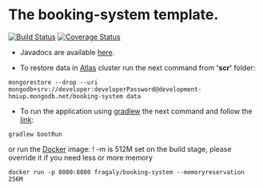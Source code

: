 # The booking-system template.

[![Build Status](https://travis-ci.com/fragaLY/booking-system.svg?branch=master)](https://travis-ci.com/fragaLY/booking-system) 
[![Coverage Status](https://coveralls.io/repos/github/fragaLY/booking-system/badge.svg?branch=master)](https://coveralls.io/github/fragaLY/booking-system?branch=master)

* Javadocs are available [here](https://fragaly.github.io/booking-system/).

* To restore data in [Atlas](https://www.mongodb.com/cloud/atlas) cluster run the next command from <b>'scr'</b> folder:
```
mongorestore --drop --uri mongodb+srv://developer:developerPassword@development-hmiup.mongodb.net/booking-system data
```

* To run the application using [gradlew](https://docs.gradle.org/current/userguide/gradle_wrapper.html) the next command and follow the [link](localhost:8080 "Application Homepage"): 
```
gradlew bootRun
``` 
or run the [Docker](https://www.docker.com/resources/what-container) image:
! -m is 512M set on the build stage, please override it if you need less or more memory
```
docker run -p 8080:8080 fragaly/booking-system --memoryreservation 256M
```
